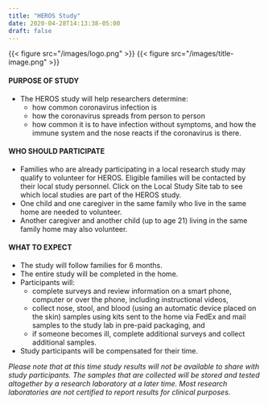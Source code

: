 ```yaml
---
title: "HEROS Study"
date: 2020-04-28T14:13:38-05:00
draft: false
---
```


{{< figure src="/images/logo.png" >}}
{{< figure src="/images/title-image.png" >}}

#### PURPOSE OF STUDY ####
* The HEROS study will help researchers determine:
  * how common coronavirus infection is
  * how the coronavirus spreads from person to person
  * how common it is to have infection without symptoms, and how the immune system and the nose reacts if the coronavirus is there. 

#### WHO SHOULD PARTICIPATE ####
* Families who are already participating in a local research study may qualify to volunteer for HEROS. Eligible families will be contacted by their local study personnel.  Click on the Local Study Site tab to see which local studies are part of the HEROS study.
* One child and one caregiver in the same family who live in the same home are needed to volunteer.
* Another caregiver and another child (up to age 21) living in the same family home may also volunteer.

#### WHAT TO EXPECT ####
* The study will follow families for 6 months.
* The entire study will be completed in the home.
* Participants will:
  * complete surveys and review information on a smart phone, computer or over the phone, including instructional videos, 
  * collect nose, stool, and blood (using an automatic device placed on the skin) samples using kits sent to the home  via FedEx and mail samples to the study lab in pre-paid packaging, and
  * if someone becomes ill, complete additional surveys and collect additional samples.
* Study participants will be compensated for their time.

_Please note that at this time study results will not be available to share with study participants.  The samples that are collected will be stored and tested altogether by a research laboratory at a later time.  Most research laboratories are not certified to report results for clinical purposes._
